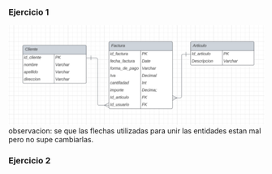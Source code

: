 ### Ejercicio 1
![Alt text](der.png)
observacion: se que las flechas utilizadas para unir las entidades estan mal pero no supe cambiarlas.

### Ejercicio 2
